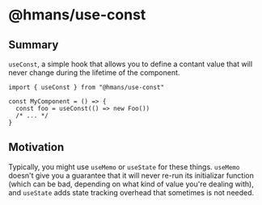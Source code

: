 # @hmans/use-const

## Summary

`useConst`, a simple hook that allows you to define a contant value that will never change during the lifetime of the component.

```tsx
import { useConst } from "@hmans/use-const"

const MyComponent = () => {
  const foo = useConst(() => new Foo())
  /* ... */
}
```

## Motivation

Typically, you might use `useMemo` or `useState` for these things. `useMemo` doesn't give you a guarantee that it will never re-run its initializar function (which can be bad, depending on what kind of value you're dealing with), and `useState` adds state tracking overhead that sometimes is not needed.
